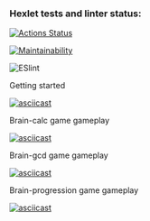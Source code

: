 ### Hexlet tests and linter status:
[![Actions Status](https://github.com/Guryanov-Maksim/frontend-project-lvl1/workflows/hexlet-check/badge.svg)](https://github.com/Guryanov-Maksim/frontend-project-lvl1/actions)

[![Maintainability](https://api.codeclimate.com/v1/badges/a99a88d28ad37a79dbf6/maintainability)](https://codeclimate.com/github/codeclimate/codeclimate/maintainability)

![ESlint](https://github.com/Guryanov-Maksim/frontend-project-lvl1/workflows/ESlint/badge.svg)

Getting started

[![asciicast](https://asciinema.org/a/cgULiyQLudOSPVxTYTLzC0kM7.svg)](https://asciinema.org/a/cgULiyQLudOSPVxTYTLzC0kM7)

Brain-calc game gameplay

[![asciicast](https://asciinema.org/a/Cg7LipDhjbCVhq78R1xuZKv7z.svg)](https://asciinema.org/a/Cg7LipDhjbCVhq78R1xuZKv7z)

Brain-gcd game gameplay

[![asciicast](https://asciinema.org/a/qrzdY9yfcOHRtAljfnTqctYUF.svg)](https://asciinema.org/a/qrzdY9yfcOHRtAljfnTqctYUF)

Brain-progression game gameplay

[![asciicast](https://asciinema.org/a/gs1gWTpG7v0d5M2C8k63dhleh.svg)](https://asciinema.org/a/gs1gWTpG7v0d5M2C8k63dhleh)
